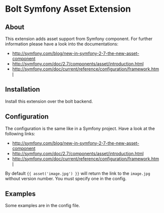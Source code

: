 Bolt Symfony Asset Extension
============================

## About

This extension adds asset support from Symfony component. For further information please have a look into the documentations:

* http://symfony.com/blog/new-in-symfony-2-7-the-new-asset-component
* http://symfony.com/doc/2.7/components/asset/introduction.html
* http://symfony.com/doc/current/reference/configuration/framework.html

## Installation

Install this extension over the bolt backend.

## Configuration

The configuration is the same like in a Symfony project. Have a look at the following links:

* http://symfony.com/blog/new-in-symfony-2-7-the-new-asset-component
* http://symfony.com/doc/2.7/components/asset/introduction.html
* http://symfony.com/doc/current/reference/configuration/framework.html

By default ```{{ asset('image.jpg') }}``` will return the link to the ```image.jpg``` without version number. You
must specify one in the config.

## Examples

Some examples are in the config file.

